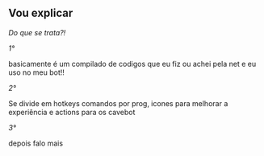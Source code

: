 ## Vou explicar

*Do que se trata?!*

_1°_

basicamente é um compilado de codigos que eu fiz ou achei pela net e eu uso no meu bot!!

_2°_

Se divide em hotkeys comandos por prog, icones para melhorar a experiência e actions para os cavebot

_3°_

depois falo mais